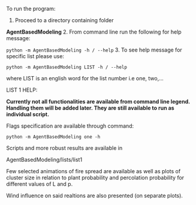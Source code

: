 To run the program:

   1. Proceed to a directory containing folder
   
   **AgentBasedModeling**
   2. From command line run the following for help message:
   
   `python -m AgentBasedModeling -h / --help`
   3. To see help message for specific list please use:
    
   `python -m AgentBasedModeling LIST -h / --help`
    
   where LIST is an english word for the list number i.e
    one, two,...
    
    
LIST 1 HELP:

**Currently not all functionalities are available from
command line legend. Handling them will be added later.
They are still available to run as individual script.**

Flags specification are available through command:

`python -m AgentBasedModeling one -h`

Scripts and more robust results are available in 

AgentBasedModeling/lists/list1

Few selected animations of fire spread are available as well
as plots of cluster size in relation to plant probability and
percolation probability for different values of L and p.

Wind influence on said realtions are also presented (on separate plots).